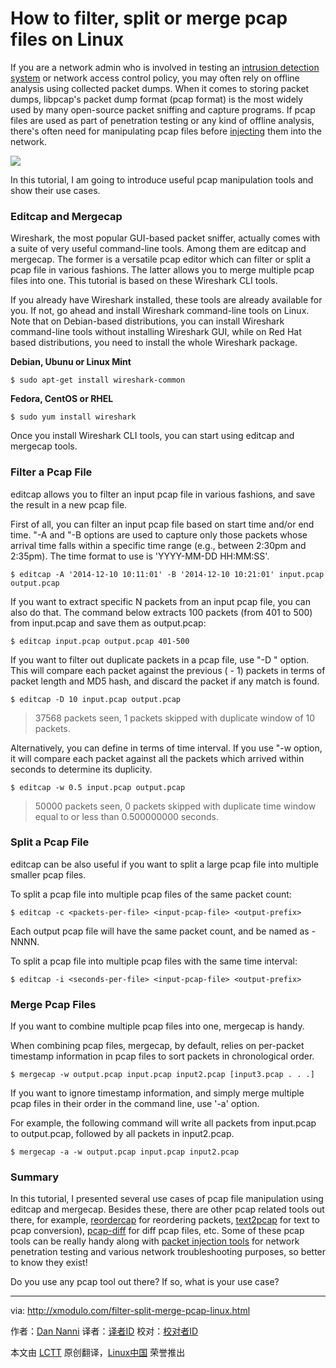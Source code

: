 How to filter, split or merge pcap files on Linux
================================================================================
If you are a network admin who is involved in testing an [intrusion detection system][1] or network access control policy, you may often rely on offline analysis using collected packet dumps. When it comes to storing packet dumps, libpcap's packet dump format (pcap format) is the most widely used by many open-source packet sniffing and capture programs. If pcap files are used as part of penetration testing or any kind of offline analysis, there's often need for manipulating pcap files before [injecting][2] them into the network.

![](https://farm8.staticflickr.com/7570/15425147404_a69f416673_c.jpg)

In this tutorial, I am going to introduce useful pcap manipulation tools and show their use cases.

### Editcap and Mergecap ###

Wireshark, the most popular GUI-based packet sniffer, actually comes with a suite of very useful command-line tools. Among them are editcap and mergecap. The former is a versatile pcap editor which can filter or split a pcap file in various fashions. The latter allows you to merge multiple pcap files into one. This tutorial is based on these Wireshark CLI tools.

If you already have Wireshark installed, these tools are already available for you. If not, go ahead and install Wireshark command-line tools on Linux. Note that on Debian-based distributions, you can install Wireshark command-line tools without installing Wireshark GUI, while on Red Hat based distributions, you need to install the whole Wireshark package.

**Debian, Ubunu or Linux Mint**

    $ sudo apt-get install wireshark-common

**Fedora, CentOS or RHEL**

    $ sudo yum install wireshark

Once you install Wireshark CLI tools, you can start using editcap and mergecap tools.

### Filter a Pcap File ###

editcap allows you to filter an input pcap file in various fashions, and save the result in a new pcap file.

First of all, you can filter an input pcap file based on start time and/or end time. "-A <start-time> and "-B <end-time> options are used to capture only those packets whose arrival time falls within a specific time range (e.g., between 2:30pm and 2:35pm). The time format to use is 'YYYY-MM-DD HH:MM:SS'.

    $ editcap -A '2014-12-10 10:11:01' -B '2014-12-10 10:21:01' input.pcap output.pcap 

If you want to extract specific N packets from an input pcap file, you can also do that. The command below extracts 100 packets (from 401 to 500) from input.pcap and save them as output.pcap:

    $ editcap input.pcap output.pcap 401-500 

If you want to filter out duplicate packets in a pcap file, use "-D <dup-window>" option. This will compare each packet against the previous (<dup-window> - 1) packets in terms of packet length and MD5 hash, and discard the packet if any match is found.

    $ editcap -D 10 input.pcap output.pcap 

> 37568 packets seen, 1 packets skipped with duplicate window of 10 packets.

Alternatively, you can define <dup-window> in terms of time interval. If you use "-w <dup-time-window> option, it will compare each packet against all the packets which arrived within <dup-time-window> seconds to determine its duplicity.

    $ editcap -w 0.5 input.pcap output.pcap 

> 50000 packets seen, 0 packets skipped with duplicate time window equal to or less than 0.500000000 seconds.

### Split a Pcap File ###

editcap can be also useful if you want to split a large pcap file into multiple smaller pcap files.

To split a pcap file into multiple pcap files of the same packet count:

    $ editcap -c <packets-per-file> <input-pcap-file> <output-prefix> 

Each output pcap file will have the same packet count, and be named as <output-prefix>-NNNN.

To split a pcap file into multiple pcap files with the same time interval:

    $ editcap -i <seconds-per-file> <input-pcap-file> <output-prefix> 

### Merge Pcap Files ###

If you want to combine multiple pcap files into one, mergecap is handy.

When combining pcap files, mergecap, by default, relies on per-packet timestamp information in pcap files to sort packets in chronological order.

    $ mergecap -w output.pcap input.pcap input2.pcap [input3.pcap . . .] 

If you want to ignore timestamp information, and simply merge multiple pcap files in their order in the command line, use '-a' option.

For example, the following command will write all packets from input.pcap to output.pcap, followed by all packets in input2.pcap.

    $ mergecap -a -w output.pcap input.pcap input2.pcap 

### Summary ###

In this tutorial, I presented several use cases of pcap file manipulation using editcap and mergecap. Besides these, there are other pcap related tools out there, for example, [reordercap][3] for reordering packets, [text2pcap][4] for text to pcap conversion), [pcap-diff][5] for diff pcap files, etc. Some of these pcap tools can be really handy along with [packet injection tools][6] for network penetration testing and various network troubleshooting purposes, so better to know they exist!

Do you use any pcap tool out there? If so, what is your use case?

--------------------------------------------------------------------------------

via: http://xmodulo.com/filter-split-merge-pcap-linux.html

作者：[Dan Nanni][a]
译者：[译者ID](https://github.com/译者ID)
校对：[校对者ID](https://github.com/校对者ID)

本文由 [LCTT](https://github.com/LCTT/TranslateProject) 原创翻译，[Linux中国](http://linux.cn/) 荣誉推出

[a]:http://xmodulo.com/author/nanni
[1]:http://xmodulo.com/how-to-compile-and-install-snort-from-source-code-on-ubuntu.html
[2]:http://xmodulo.com/how-to-capture-and-replay-network-traffic-on-linux.html
[3]:https://www.wireshark.org/docs/man-pages/reordercap.html
[4]:https://www.wireshark.org/docs/man-pages/text2pcap.html
[5]:https://github.com/isginf/pcap-diff
[6]:http://xmodulo.com/how-to-capture-and-replay-network-traffic-on-linux.html
